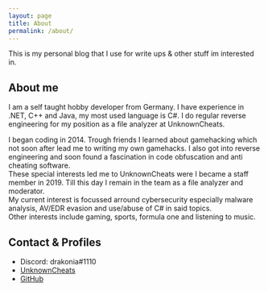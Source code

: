 ```yaml
---
layout: page
title: About
permalink: /about/
---
```


This is my personal blog that I use for write ups & other stuff im interested in.

## About me

I am a self taught hobby developer from Germany.
I have experience in .NET, C++ and Java, my most used language is C#. I do regular reverse engineering for my position as a file analyzer at UnknownCheats.

I began coding in 2014. Trough friends I learned about gamehacking which not soon after lead me to writing my own gamehacks.
I also got into reverse engineering and soon found a fascination in code obfuscation and anti cheating software.
<br>
These special interests led me to UnknownCheats were I became a
staff member in 2019. Till this day I remain in the team as a file analyzer and moderator. 
<br>
My current interest is focussed arround cybersecurity especially malware analysis, AV/EDR evasion and use/abuse of C# in said topics.
<br>
Other interests include gaming, sports, formula one and listening to music.


## Contact & Profiles
- Discord: drakonia#1110
- [UnknownCheats](https://www.unknowncheats.me/forum/members/1094428.html)
- [GitHub](https://github.com/dr4k0nia)
